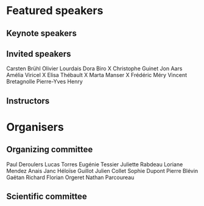 # Featured speakers

## Keynote speakers


## Invited speakers

Carsten Brühl
Olivier Lourdais
Dora Biro  X
Christophe Guinet
Jon Aars
Amélia Viricel  X
Elisa Thébault  X
Marta Manser    X
Frédéric Méry
Vincent Bretagnolle
Pierre-Yves Henry

## Instructors


# Organisers


## Organizing committee

Paul Deroulers
Lucas Torres
Eugénie Tessier
Juliette Rabdeau
Loriane Mendez
Anais Janc 
Héloïse Guillot
Julien Collet
Sophie Dupont
Pierre Blévin
Gaëtan Richard
Florian Orgeret
Nathan Parcoureau


## Scientific committee
